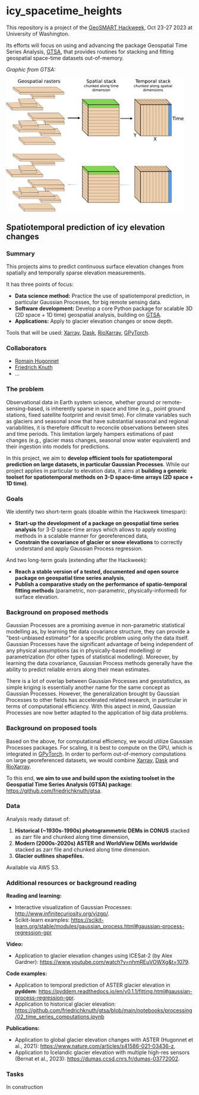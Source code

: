 # icy_spacetime_heights

This repository is a project of the [GeoSMART Hackweek](https://github.com/geo-smart), Oct 23-27 2023 at University of Washington.

Its efforts will focus on using and advancing the package Geospatial Time Series Analysis, [GTSA](https://github.com/friedrichknuth/gtsa), that provides routines for stacking and fitting geospatial space-time datasets out-of-memory.

*Graphic from GTSA:*

<img src="https://github.com/friedrichknuth/gtsa-data/blob/main/img/stacking-light.png?raw=true#gh-light-mode-only" align="center" width="480px">
<img src="https://github.com/friedrichknuth/gtsa-data/blob/main/img/stacking-dark.png?raw=true#gh-dark-mode-only" align="center" width="480px">

## Spatiotemporal prediction of icy elevation changes

### Summary

This projects aims to predict continuous surface elevation changes from spatially and temporally sparse elevation measurements.

It has three points of focus:
- **Data science method:** Practice the use of spatiotemporal prediction, in particular Gaussian Processes, for big remote sensing data.
- **Software development:** Develop a core Python package for scalable 3D (2D space + 1D time) geospatial analysis, building on [GTSA](https://github.com/friedrichknuth/gtsa).
- **Applications:** Apply to glacier elevation changes or snow depth.

Tools that will be used: [Xarray](https://xarray.dev/), [Dask](https://docs.dask.org/en/stable/), [RioXarray](https://corteva.github.io/rioxarray/html/index.html), [GPyTorch](https://gpytorch.ai/).

### Collaborators

* [Romain Hugonnet](https://github.com/rhugonnet)
* [Friedrich Knuth](https://github.com/friedrichknuth)
* ...

### The problem

Observational data in Earth system science, whether ground or remote-sensing-based, is inherently sparse in space and time (e.g., point ground stations, fixed satellite footprint and revisit time).
For climate variables such as glaciers and seasonal snow that have substantial seasonal and regional variabilities, it is therefore difficult to reconcile observations between sites and time periods. This limitation largely hampers estimations of past changes (e.g., glacier mass changes, seasonal snow water equivalent) and their ingestion into models for predictions. 

In this project, we aim to **develop efficient tools for spatiotemporal prediction on large datasets, in particular Gaussian Processes**. 
While our project applies in particular to elevation data, it aims at **building a generic toolset for spatiotemporal methods on 3-D space-time arrays (2D space + 1D time)**.

### Goals

We identify two short-term goals (doable within the Hackweek timespan):

- **Start-up the development of a package on geospatial time series analysis** for 3-D space-time arrays which allows to apply existing methods in a scalable manner for georeferenced data,
- **Constrain the covariance of glacier or snow elevations** to correctly understand and apply Gaussian Process regression.

And two long-term goals (extending after the Hackweek):

- **Reach a stable version of a tested, documented and open source package on geospatial time series analysis**,
- **Publish a comparative study on the performance of spatio-temporal fitting methods** (parametric, non-parametric, physically-informed) for surface elevation.

### Background on proposed methods

Gaussian Processes are a promising avenue in non-parametric statistical modelling as, by learning the data covariance structure, they can provide a "best-unbiased estimator" for a specific problem using only the data itself. Gaussian Processes have the significant advantage of being independent of any physical assumptions (as in physically-based modelling) or parametrization (for other types of statistical modelling). 
Moreover, by learning the data covariance, Gaussian Process methods generally have the ability to predict reliable errors along their mean estimates. 

There is a lot of overlap between Gaussian Processes and geostatistics, as simple kriging is essentially another name for the same concept as Gaussian Processes. However, the generalization brought by Gaussian Processes to other fields has accelerated related research, in particular in terms of computational efficiency. With this aspect in mind, Gaussian Processes are now better adapted to the application of big data problems.

### Background on proposed tools

Based on the above, for computational efficiency, we would utilize Gaussian Processes packages. For scaling, it is best to compute on the GPU, which is integrated in [GPyTorch](https://gpytorch.ai/). 
In order to perform out-of-memory computations on large georeferenced datasets, we would combine [Xarray](https://xarray.dev/), [Dask](https://docs.dask.org/en/stable/) and [RioXarray](https://corteva.github.io/rioxarray/html/index.html).

To this end, **we aim to use and build upon the existing toolset in the Geospatial Time Series Analysis (GTSA) package**: https://github.com/friedrichknuth/gtsa.

### Data

Analysis ready dataset of:
1. **Historical (~1930s-1990s) photogrammetric DEMs in CONUS** stacked as zarr file and chunked along time dimension,
2. **Modern (2000s-2020s) ASTER and WorldView DEMs worldwide** stacked as zarr file and chunked along time dimension.
3. **Glacier outlines shapefiles.**

Available via AWS S3.

### Additional resources or background reading

**Reading and learning:**
- Interactive visualization of Gaussian Processes: http://www.infinitecuriosity.org/vizgp/.
- Scikit-learn examples: https://scikit-learn.org/stable/modules/gaussian_process.html#gaussian-process-regression-gpr

**Video:**
- Application to glacier elevation changes using ICESat-2 (by Alex Gardner): https://www.youtube.com/watch?v=nhmREuVOWXg&t=1079.

**Code examples:**
- Application to temporal prediction of ASTER glacier elevation in **pyddem**: https://pyddem.readthedocs.io/en/v0.1.1/fitting.html#gaussian-process-regression-gpr. 
- Application to historical glacier elevation: https://github.com/friedrichknuth/gtsa/blob/main/notebooks/processing/02_time_series_computations.ipynb

**Publications:**
- Application to global glacier elevation changes with ASTER (Hugonnet et al., 2021): https://www.nature.com/articles/s41586-021-03436-z,
- Application to Icelandic glacier elevation with multiple high-res sensors (Bernat et al., 2023): https://dumas.ccsd.cnrs.fr/dumas-03772002.

### Tasks

In construction
